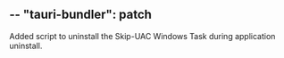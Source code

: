 --
"tauri-bundler": patch
--

Added script to uninstall the Skip-UAC Windows Task during application uninstall.
